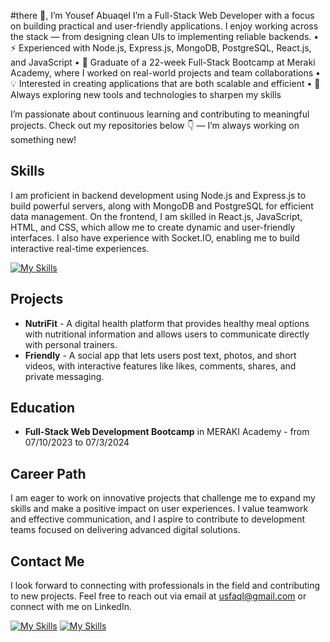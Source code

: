 #there 👋, I’m Yousef Abuaqel
I’m a Full-Stack Web Developer with a focus on building practical and user-friendly applications.
I enjoy working across the stack — from designing clean UIs to implementing reliable backends.
	•	⚡ Experienced with Node.js, Express.js, MongoDB, PostgreSQL, React.js, and JavaScript
	•	🚀 Graduate of a 22-week Full-Stack Bootcamp at Meraki Academy, where I worked on real-world projects and team collaborations
	•	💡 Interested in creating applications that are both scalable and efficient
	•	🌱 Always exploring new tools and technologies to sharpen my skills

I’m passionate about continuous learning and contributing to meaningful projects.
Check out my repositories below 👇 — I’m always working on something new!
## Skills

I am proficient in backend development using Node.js and Express.js to build powerful servers, along with MongoDB and PostgreSQL for efficient data management. On the frontend, I am skilled in React.js, JavaScript, HTML, and CSS, which allow me to create dynamic and user-friendly interfaces. I also have experience with Socket.IO, enabling me to build interactive real-time experiences.

[![My Skills](https://skillicons.dev/icons?i=js,react,html,css,nodejs,express,mongodb,postman,git)](https://skills.thijs.gg)

## Projects

- **NutriFit** - A digital health platform that provides healthy meal options with nutritional information and allows users to communicate directly with personal trainers.
- **Friendly** - A social app that lets users post text, photos, and short videos, with interactive features like likes, comments, shares, and private messaging.

## Education

- **Full-Stack Web Development Bootcamp** in MERAKI Academy - from 07/10/2023 to 07/3/2024

## Career Path 

I am eager to work on innovative projects that challenge me to expand my skills and make a positive impact on user experiences. I value teamwork and effective communication, and I aspire to contribute to development teams focused on delivering advanced digital solutions.

## Contact Me

I look forward to connecting with professionals in the field and contributing to new projects. Feel free to reach out via email at  usfaql@gmail.com or connect with me on LinkedIn.

[![My Skills](https://skillicons.dev/icons?i=gmail)](mailto:usfaql@gmail.com)
[![My Skills](https://skillicons.dev/icons?i=linkedin)](https://www.linkedin.com/in/yousefabuaqel/)
